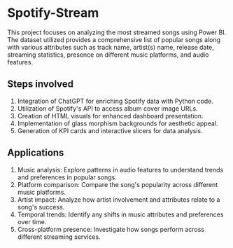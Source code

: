 # Spotify-Stream
This project focuses on analyzing the most streamed songs using Power BI. The dataset utilized provides a comprehensive list of popular songs along with various attributes such as track name, artist(s) name, release date, streaming statistics, presence on different music platforms, and audio features.
 ## Steps involved
 1. Integration of ChatGPT for enriching Spotify data with Python code.
 2. Utilization of Spotify's API to access album cover image URLs.
 3. Creation of HTML visuals for enhanced dashboard presentation.
 4. Implementation of glass morphism backgrounds for aesthetic appeal.
 5. Generation of KPI cards and interactive slicers for data analysis.
## Applications
1. Music analysis: Explore patterns in audio features to understand trends and preferences in popular songs.
2. Platform comparison: Compare the song's popularity across different music platforms.
3. Artist impact: Analyze how artist involvement and attributes relate to a song's success.
4. Temporal trends: Identify any shifts in music attributes and preferences over time.
5. Cross-platform presence: Investigate how songs perform across different streaming services.
